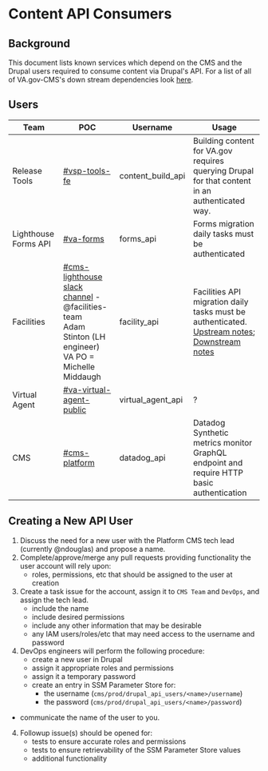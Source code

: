 # Content API Consumers

## Background

This document lists known services which depend on the CMS and the Drupal users required to consume content via Drupal's API. For a list of all of VA.gov-CMS's down stream dependencies look [here](https://github.com/department-of-veterans-affairs/va.gov-cms/edit/main/READMES/downstream_dependencies.md).

## Users

| Team      | POC | Username | Usage |
| ----------- | ----------- | ----------- | ----------- |
| Release Tools      | [#vsp-tools-fe](https://dsva.slack.com/archives/CQH357ZTP) | content_build_api       | Building content for VA.gov requires querying Drupal for that content in an authenticated way.       |
| Lighthouse Forms API | [#va-forms](https://dsva.slack.com/archives/CUB5X5MGF)| forms_api        | Forms migration daily tasks must be authenticated       |
| Facilities   | [#cms-lighthouse slack channel](https://app.slack.com/client/T03FECE8V/C02BTJTDFTN) - @facilities-team <br/> Adam Stinton (LH engineer)<br/> VA PO = Michelle Middaugh | facility_api        | Facilities API migration daily tasks must be authenticated. [Upstream notes](https://github.com/department-of-veterans-affairs/va.gov-cms/blob/main/READMES/upstream-dependencies.md#lighthouse-facilities-api); [Downstream notes](https://github.com/department-of-veterans-affairs/va.gov-cms/blob/main/READMES/downstream_dependencies.md)|
| Virtual Agent   | [#va-virtual-agent-public](https://dsva.slack.com/archives/C01KTS3F493) | virtual_agent_api| ?       |
| CMS   | [#cms-platform](https://dsva.slack.com/archives/C02HX4AQZ33)| datadog_api        | Datadog Synthetic metrics monitor GraphQL endpoint and require HTTP basic authentication       |

## Creating a New API User


1. Discuss the need for a new user with the Platform CMS tech lead (currently @ndouglas) and propose a name.
2. Complete/approve/merge any pull requests providing functionality the user account will rely upon:
    - roles, permissions, etc that should be assigned to the user at creation 
4. Create a task issue for the account, assign it to `CMS Team` and `DevOps`, and assign the tech lead.
    - include the name
    - include desired permissions
    - include any other information that may be desirable
    - any IAM users/roles/etc that may need access to the username and password
3. DevOps engineers will perform the following procedure:
    - create a new user in Drupal
    - assign it appropriate roles and permissions
    - assign it a temporary password
    - create an entry in SSM Parameter Store for:
      - the username (`cms/prod/drupal_api_users/<name>/username`)
      - the password (`cms/prod/drupal_api_users/<name>/password`)
  - communicate the name of the user to you.
4. Followup issue(s) should be opened for:
    - tests to ensure accurate roles and permissions
    - tests to ensure retrievability of the SSM Parameter Store values
    - additional functionality
